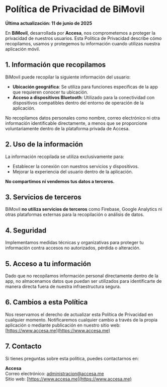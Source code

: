 # Política de Privacidad de BiMovil

**Última actualización: 11 de junio de 2025**

En **BiMovil**, desarrollada por **Accesa**, nos comprometemos a proteger la privacidad de nuestros usuarios. Esta Política de Privacidad describe cómo recopilamos, usamos y protegemos tu información cuando utilizas nuestra aplicación móvil.

## 1. Información que recopilamos

BiMovil puede recopilar la siguiente información del usuario:

- **Ubicación geográfica**: Se utiliza para funciones específicas de la app que requieren conocer tu ubicación.
- **Acceso a dispositivos Bluetooth**: Utilizado para la conectividad con dispositivos compatibles dentro del entorno de operación de la aplicación.

No recopilamos datos personales como nombre, correo electrónico ni otra información identificable directamente, a menos que se proporcione voluntariamente dentro de la plataforma privada de Accesa.

## 2. Uso de la información

La información recopilada se utiliza exclusivamente para:

- Establecer la conexión con nuestros servicios y dispositivos.
- Mejorar la experiencia del usuario dentro de la aplicación.

**No compartimos ni vendemos tus datos a terceros.**

## 3. Servicios de terceros

BiMovil **no utiliza servicios de terceros** como Firebase, Google Analytics ni otras plataformas externas para la recopilación o análisis de datos.

## 4. Seguridad

Implementamos medidas técnicas y organizativas para proteger tu información contra accesos no autorizados, pérdida o alteración.

## 5. Acceso a tu información

Dado que no recopilamos información personal directamente dentro de la app, no almacenamos datos que puedan ser utilizados para identificarte de manera directa fuera de nuestra infraestructura segura.

## 6. Cambios a esta Política

Nos reservamos el derecho de actualizar esta Política de Privacidad en cualquier momento. Notificaremos cualquier cambio a través de la propia aplicación o mediante publicación en nuestro sitio web: [https://www.accesa.me](https://www.accesa.me)

## 7. Contacto

Si tienes preguntas sobre esta política, puedes contactarnos en:

**Accesa**  
Correo electrónico: administracion@accesa.me  
Sitio web: [https://www.accesa.me](https://www.accesa.me)

